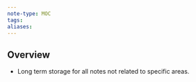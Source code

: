```yaml
---
note-type: MOC
tags:
aliases:
---
```

## Overview
- Long term storage for all notes not related to specific areas.